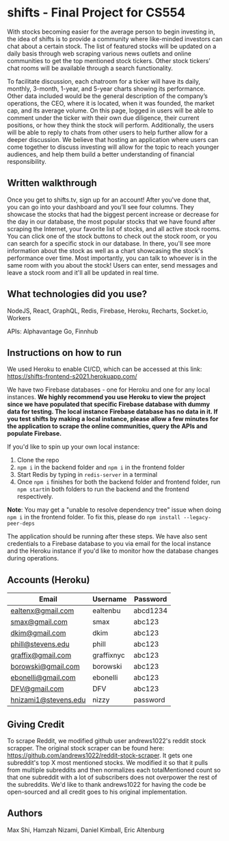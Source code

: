 # shifts - Final Project for CS554

With stocks becoming easier for the average person to begin investing in, the idea of shifts is to provide a community where like-minded investors can chat about a certain stock. The list of featured stocks will be updated on a daily basis through web scraping various news outlets and online communities to get the top mentioned stock tickers. Other stock tickers’ chat rooms will be available through a search functionality.

To facilitate discussion, each chatroom for a ticker will have its daily, monthly, 3-month, 1-year, and 5-year charts showing its performance. Other data included would be the general description of the company’s operations, the CEO, where it is located, when it was founded, the market cap, and its average volume. On this page, logged in users will be able to comment under the ticker with their own due diligence, their current positions, or how they think the stock will perform. Additionally, the users will be able to reply to chats from other users to help further allow for a deeper discussion. We believe that hosting an application where users can come together to discuss investing will allow for the topic to reach younger audiences, and help them build a better understanding of financial responsibility.

## Written walkthrough 

Once you get to shifts.tv, sign up for an account! After you've done that, you can go into your dashboard and you'll see four columns. They showcase the stocks that had the biggest percent increase or decrease for the day in our database, the most popular stocks that we have found after scraping the Internet, your favorite list of stocks, and all active stock rooms. You can click one of the stock buttons to check out the stock room, or you can search for a specific stock in our database. In there, you'll see more information about the stock as well as a chart showcasing the stock's performance over time. Most importantly, you can talk to whoever is in the same room with you about the stock! Users can enter, send messages and leave a stock room and it'll all be updated in real time.

## What technologies did you use? 

NodeJS, React, GraphQL, Redis, Firebase, Heroku, Recharts, Socket.io, Workers

APIs: Alphavantage Go, Finnhub

## Instructions on how to run

We used Heroku to enable CI/CD, which can be accessed at this link: https://shifts-frontend-s2021.herokuapp.com/ 

We have two Firebase databases - one for Heroku and one for any local instances. **We highly recommend you use Heroku to view the project since we have populated that specific Firebase database with dummy data for testing. The local instance Firebase database has no data in it. If you test shifts by making a local instance, please allow a few minutes for the application to scrape the online communities, query the APIs and populate Firebase.**

If you'd like to spin up your own local instance: 

1. Clone the repo
2. ```npm i``` in the backend folder and ```npm i``` in the frontend folder
3. Start Redis by typing in ```redis-server``` in a terminal 
4. Once ```npm i``` finishes for both the backend folder and frontend folder, run ```npm start```in both folders to run the backend and the frontend respectively. 

**Note**: You may get a "unable to resolve dependency tree" issue when doing ```npm i``` in the frontend folder. To fix this, please do ```npm install --legacy-peer-deps```

The application should be running after these steps. We have also sent credentials to a Firebase database to you via email for the local instance and the Heroku instance if you'd like to monitor how the database changes during operations.

## Accounts (Heroku)

|        Email         |  Username  | Password |
|----------------------|------------|----------|
| ealtenx@gmail.com    | ealtenbu   | abcd1234 |
| smax@gmail.com       | smax       | abc123   |
| dkim@gmail.com       | dkim       | abc123   |
| phill@stevens.edu    | phill      | abc123   |
| graffix@gmail.com    | graffixnyc | abc123   |
| borowski@gmail.com   | borowski   | abc123   |
| ebonelli@gmail.com   | ebonelli   | abc123   |
| DFV@gmail.com        | DFV        | abc123   |
| hnizami1@stevens.edu | nizzy      | password |


## Giving Credit 
To scrape Reddit, we modified github user andrews1022's reddit stock scrapper. The original stock scraper can be found here: https://github.com/andrews1022/reddit-stock-scraper. It gets one subreddit's top X most mentioned stocks. We modified it so that it pulls from multiple subreddits and then normalizes each totalMentioned count so that one subreddit with a lot of subscribers does not overpower the rest of the subreddits. We'd like to thank andrews1022 for having the code be open-sourced and all credit goes to his original implementation. 


## Authors 
Max Shi, Hamzah Nizami, Daniel Kimball, Eric Altenburg
